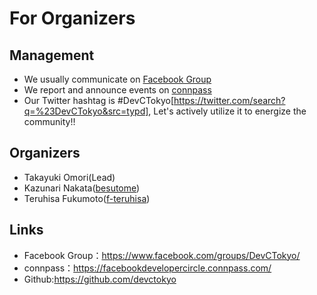 # For Organizers

## Management
- We usually communicate on [Facebook Group](https://www.facebook.com/groups/DevCTokyo/)
- We report and announce events on [connpass](https://facebookdevelopercircle.connpass.com/)
- Our Twitter hashtag is #DevCTokyo[https://twitter.com/search?q=%23DevCTokyo&src=typd], Let's actively utilize it to energize the community!!

## Organizers
- Takayuki Omori(Lead)
- Kazunari Nakata([besutome](https://github.com/besutome))
- Teruhisa Fukumoto([f-teruhisa](https://github.com/f-teruhisa))

## Links
- Facebook Group：https://www.facebook.com/groups/DevCTokyo/
- connpass：https://facebookdevelopercircle.connpass.com/
- Github:https://github.com/devctokyo
